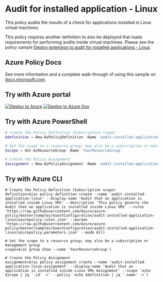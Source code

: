 # Audit for installed application - Linux

This policy audits the results of a check for applications installed in Linux virtual machines.

This policy requires another definition to also be deployed that loads requirements for performing audits inside virtual machines.  Please see the policy sample
[Deploy extension to audit for installed applications - Linux](..\deployextension-installed-application-linx\README.md).

## Azure Policy Docs

See more information and a complete walk-through of using this sample on
[docs.microsoft.com](https://docs.microsoft.com/azure/governance/policy/samples/audit-installed-application-linux).

## Try with Azure portal

[![Deploy to Azure](http://azuredeploy.net/deploybutton.png)](https://portal.azure.com/?#blade/Microsoft_Azure_Policy/CreatePolicyDefinitionBlade/uri/https%3A%2F%2Fraw.githubusercontent.com%2FAzure%2Fazure-policy%2Fmaster%2Fsamples%2FGuestConfiguration%2Faudit-installed-application-linux%2Fazurepolicy.json)
[![Deploy to Azure Gov](https://docs.microsoft.com/azure/governance/policy/media/deploy/deployGovbutton.png)](https://portal.azure.us/?#blade/Microsoft_Azure_Policy/CreatePolicyDefinitionBlade/uri/https%3A%2F%2Fraw.githubusercontent.com%2FAzure%2Fazure-policy%2Fmaster%2Fsamples%2FGuestConfiguration%2Faudit-installed-application-linux%2Fazurepolicy.json)

## Try with Azure PowerShell

````powershell
# Create the Policy Definition (Subscription scope)
$definition = New-AzPolicyDefinition -Name 'audit-installed-application-linux' -DisplayName 'Audit that an application is installed inside Linux VMs' -description 'This policy governs the Audit that an application is installed inside Linux VMs' -Policy 'https://raw.githubusercontent.com/Azure/azure-policy/master/samples/GuestConfiguration/audit-installed-application-linux/azurepolicy.rules.json' -Parameter 'https://raw.githubusercontent.com/Azure/azure-policy/master/samples/GuestConfiguration/audit-installed-application-linux/azurepolicy.parameters.json' -Mode All

# Set the scope to a resource group; may also be a subscription or management group
$scope = Get-AzResourceGroup -Name 'YourResourceGroup'

# Create the Policy Assignment
$assignment = New-AzPolicyAssignment -Name 'audit-installed-application-linux-assignment' -DisplayName 'Audit that an application is installed inside Linux VMs Assignment' -Scope $scope.ResourceId -PolicyDefinition $definition
````

## Try with Azure CLI

```cli
# Create the Policy Definition (Subscription scope)
definition=$(az policy definition create --name 'audit-installed-application-linux' --display-name 'Audit that an application is installed inside Linux VMs' --description 'This policy governs the Audit that an application is installed inside Linux VMs' --rules 'https://raw.githubusercontent.com/Azure/azure-policy/master/samples/GuestConfiguration/audit-installed-application-linux/azurepolicy.rules.json' --params 'https://raw.githubusercontent.com/Azure/azure-policy/master/samples/GuestConfiguration/audit-installed-application-linux/azurepolicy.parameters.json' --mode All)

# Set the scope to a resource group; may also be a subscription or management group
scope=$(az group show --name 'YourResourceGroup')

# Create the Policy Assignment
assignment=$(az policy assignment create --name 'audit-installed-application-linux-assignment' --display-name 'Audit that an application is installed inside Linux VMs Assignment' --scope `echo $scope | jq '.id' -r` --policy `echo $definition | jq '.name' -r`)
```